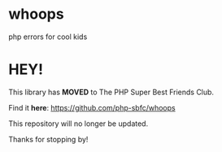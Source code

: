 # whoops
php errors for cool kids

# HEY!
This library has **MOVED** to The PHP Super Best Friends Club.

Find it **here**: https://github.com/php-sbfc/whoops

This repository will no longer be updated.

Thanks for stopping by!
